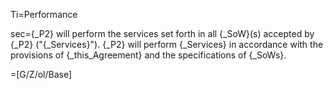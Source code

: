 Ti=Performance

sec={_P2} will perform the services set forth in all {_SoW}(s) accepted by {_P2} ("{_Services}").  {_P2} will perform {_Services} in accordance with the provisions of {_this_Agreement} and the specifications of {_SoWs}.

=[G/Z/ol/Base]
